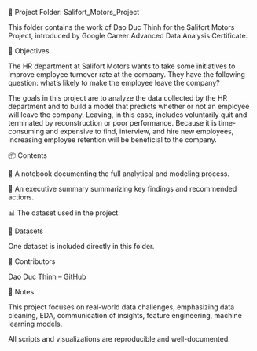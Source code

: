 📁 Project Folder: Salifort_Motors_Project

This folder contains the work of Dao Duc Thinh for the Salifort Motors Project, introduced by Google Career Advanced Data Analysis Certificate.

🎯 Objectives

The HR department at Salifort Motors wants to take some initiatives to improve employee turnover rate at the company. They have the following question: what’s likely to make the employee leave the company?

The goals in this project are to analyze the data collected by the HR department and to build a model that predicts whether or not an employee will leave the company. Leaving, in this case, includes voluntarily quit and terminated by reconstruction or poor performance. Because it is time-consuming and expensive to find, interview, and hire new employees, increasing employee retention will be beneficial to the company.

📦 Contents

🧪 A notebook documenting the full analytical and modeling process.

📝 An executive summary summarizing key findings and recommended actions.

📊 The dataset used in the project.

📂 Datasets

One dataset is included directly in this folder.

👥 Contributors

Dao Duc Thinh – GitHub

📌 Notes

This project focuses on real-world data challenges, emphasizing data cleaning, EDA, communication of insights, feature engineering, machine learning models.

All scripts and visualizations are reproducible and well-documented.
